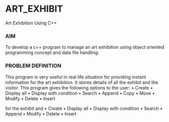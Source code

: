 # ART_EXHIBIT
Art Exhibition Using C++

### AIM

To develop a c++ program to manage an art exhibition using object oriented programming concept and data file handling.

### PROBLEM DEFINITION

This program is very useful in real life situation for providing instant information for the art exhibition. It stores details of all the exhibit and the visitor.
This program gives the following options to the user:
•	Create 
•	Display all
•	Display with condition
•	Search
•	Append
•	Copy
•	Move
•	Modify
•	Delete
•	Insert

for the exhibit and
•	Create
•	Display all
•	Display with condition
•	Search
•	Append
•	Modify
•	Delete
•	Insert


